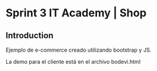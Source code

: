 # Sprint 3 IT Academy | Shop

## Introduction

Ejemplo de e-commerce creado utilizando bootstrap y JS.

La demo para el cliente está en el archivo bodevi.html